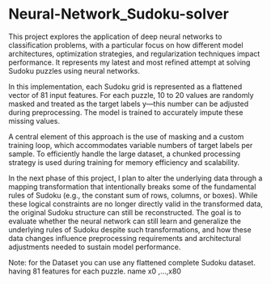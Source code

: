 # Neural-Network_Sudoku-solver
This project explores the application of deep neural networks to classification problems, with a particular focus on how different model architectures, optimization strategies, and regularization techniques impact performance. It represents my latest and most refined attempt at solving Sudoku puzzles using neural networks.

In this implementation, each Sudoku grid is represented as a flattened vector of 81 input features. For each puzzle, 10 to 20 values are randomly masked and treated as the target labels y—this number can be adjusted during preprocessing. The model is trained to accurately impute these missing values.

A central element of this approach is the use of masking and a custom training loop, which accommodates variable numbers of target labels per sample. To efficiently handle the large dataset, a chunked processing strategy is used during training for memory efficiency and scalability.

In the next phase of this project, I plan to alter the underlying data through a mapping transformation that intentionally breaks some of the fundamental rules of Sudoku (e.g., the constant sum of rows, columns, or boxes). While these logical constraints are no longer directly valid in the transformed data, the original Sudoku structure can still be reconstructed. The goal is to evaluate whether the neural network can still learn and generalize the underlying rules of Sudoku despite such transformations, and how these data changes influence preprocessing requirements and architectural adjustments needed to sustain model performance.


Note: for the Dataset you can use any flattened complete Sudoku dataset. having 81 features for each puzzle. name x0 ,...,x80
